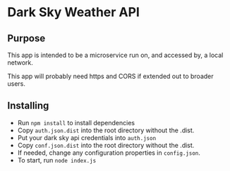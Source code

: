 # Dark Sky Weather API

## Purpose

This app is intended to be a microservice run on, and accessed by, a local network.

This app will probably need https and CORS if extended out to broader users.

## Installing

* Run `npm install` to install dependencies
* Copy `auth.json.dist` into the root directory without the .dist.
* Put your dark sky api credentials into `auth.json`
* Copy `conf.json.dist` into the root directory without the .dist.
* If needed, change any configuration properties in `config.json`.
* To start, run `node index.js`
